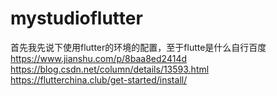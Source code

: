 # mystudioflutter
首先我先说下使用flutter的环境的配置，至于flutte是什么自行百度 
https://www.jianshu.com/p/8baa8ed2414d
https://blog.csdn.net/column/details/13593.html
https://flutterchina.club/get-started/install/
